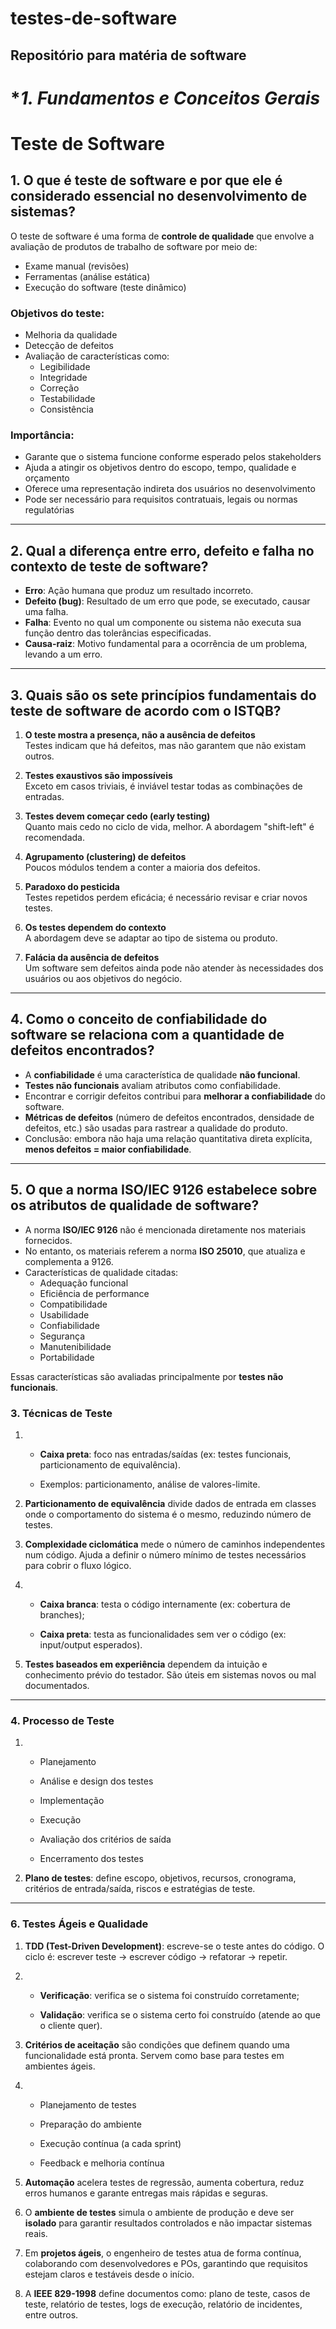 # testes-de-software
Repositório para matéria de software
---
# **1. Fundamentos e Conceitos Gerais*
# Teste de Software

## 1. O que é teste de software e por que ele é considerado essencial no desenvolvimento de sistemas?

O teste de software é uma forma de **controle de qualidade** que envolve a avaliação de produtos de trabalho de software por meio de:

- Exame manual (revisões)
- Ferramentas (análise estática)
- Execução do software (teste dinâmico)

### Objetivos do teste:
- Melhoria da qualidade
- Detecção de defeitos
- Avaliação de características como:
  - Legibilidade
  - Integridade
  - Correção
  - Testabilidade
  - Consistência

### Importância:
- Garante que o sistema funcione conforme esperado pelos stakeholders
- Ajuda a atingir os objetivos dentro do escopo, tempo, qualidade e orçamento
- Oferece uma representação indireta dos usuários no desenvolvimento
- Pode ser necessário para requisitos contratuais, legais ou normas regulatórias

---

## 2. Qual a diferença entre erro, defeito e falha no contexto de teste de software?

- **Erro**: Ação humana que produz um resultado incorreto.
- **Defeito (bug)**: Resultado de um erro que pode, se executado, causar uma falha.
- **Falha**: Evento no qual um componente ou sistema não executa sua função dentro das tolerâncias especificadas.
- **Causa-raiz**: Motivo fundamental para a ocorrência de um problema, levando a um erro.

---

## 3. Quais são os sete princípios fundamentais do teste de software de acordo com o ISTQB?

1. **O teste mostra a presença, não a ausência de defeitos**  
   Testes indicam que há defeitos, mas não garantem que não existam outros.

2. **Testes exaustivos são impossíveis**  
   Exceto em casos triviais, é inviável testar todas as combinações de entradas.

3. **Testes devem começar cedo (early testing)**  
   Quanto mais cedo no ciclo de vida, melhor. A abordagem "shift-left" é recomendada.

4. **Agrupamento (clustering) de defeitos**  
   Poucos módulos tendem a conter a maioria dos defeitos.

5. **Paradoxo do pesticida**  
   Testes repetidos perdem eficácia; é necessário revisar e criar novos testes.

6. **Os testes dependem do contexto**  
   A abordagem deve se adaptar ao tipo de sistema ou produto.

7. **Falácia da ausência de defeitos**  
   Um software sem defeitos ainda pode não atender às necessidades dos usuários ou aos objetivos do negócio.

---

## 4. Como o conceito de confiabilidade do software se relaciona com a quantidade de defeitos encontrados?

- A **confiabilidade** é uma característica de qualidade **não funcional**.
- **Testes não funcionais** avaliam atributos como confiabilidade.
- Encontrar e corrigir defeitos contribui para **melhorar a confiabilidade** do software.
- **Métricas de defeitos** (número de defeitos encontrados, densidade de defeitos, etc.) são usadas para rastrear a qualidade do produto.
- Conclusão: embora não haja uma relação quantitativa direta explícita, **menos defeitos = maior confiabilidade**.

---

## 5. O que a norma ISO/IEC 9126 estabelece sobre os atributos de qualidade de software?

- A norma **ISO/IEC 9126** não é mencionada diretamente nos materiais fornecidos.
- No entanto, os materiais referem a norma **ISO 25010**, que atualiza e complementa a 9126.
- Características de qualidade citadas:
  - Adequação funcional
  - Eficiência de performance
  - Compatibilidade
  - Usabilidade
  - Confiabilidade
  - Segurança
  - Manutenibilidade
  - Portabilidade

Essas características são avaliadas principalmente por **testes não funcionais**.

### **3. Técnicas de Teste**

1. - **Caixa preta**: foco nas entradas/saídas (ex: testes funcionais, particionamento de equivalência).
        
    - Exemplos: particionamento, análise de valores-limite.
        
2. **Particionamento de equivalência** divide dados de entrada em classes onde o comportamento do sistema é o mesmo, reduzindo número de testes.
    
3. **Complexidade ciclomática** mede o número de caminhos independentes num código. Ajuda a definir o número mínimo de testes necessários para cobrir o fluxo lógico.
    
4. - **Caixa branca**: testa o código internamente (ex: cobertura de branches);
        
    - **Caixa preta**: testa as funcionalidades sem ver o código (ex: input/output esperados).
        
5. **Testes baseados em experiência** dependem da intuição e conhecimento prévio do testador. São úteis em sistemas novos ou mal documentados.

---
### **4. Processo de Teste**

1. - Planejamento
        
    - Análise e design dos testes
        
    - Implementação
        
    - Execução
        
    - Avaliação dos critérios de saída
        
    - Encerramento dos testes
        
2. **Plano de testes**: define escopo, objetivos, recursos, cronograma, critérios de entrada/saída, riscos e estratégias de teste.

---


### **6. Testes Ágeis e Qualidade**

1. **TDD (Test-Driven Development)**: escreve-se o teste antes do código. O ciclo é: escrever teste → escrever código → refatorar → repetir.
    
2. - **Verificação**: verifica se o sistema foi construído corretamente;
        
    - **Validação**: verifica se o sistema certo foi construído (atende ao que o cliente quer).
        
3. **Critérios de aceitação** são condições que definem quando uma funcionalidade está pronta. Servem como base para testes em ambientes ágeis.
    
4. - Planejamento de testes
        
    - Preparação do ambiente
        
    - Execução contínua (a cada sprint)
        
    - Feedback e melhoria contínua
        
5. **Automação** acelera testes de regressão, aumenta cobertura, reduz erros humanos e garante entregas mais rápidas e seguras.
    
4. O **ambiente de testes** simula o ambiente de produção e deve ser **isolado** para garantir resultados controlados e não impactar sistemas reais.
    
5. Em **projetos ágeis**, o engenheiro de testes atua de forma contínua, colaborando com desenvolvedores e POs, garantindo que requisitos estejam claros e testáveis desde o início.
    
6. A **IEEE 829-1998** define documentos como: plano de teste, casos de teste, relatório de testes, logs de execução, relatório de incidentes, entre outros.
